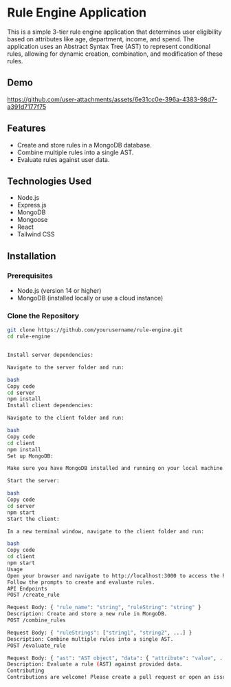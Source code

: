 # Rule Engine Application

This is a simple 3-tier rule engine application that determines user eligibility based on attributes like age, department, income, and spend. The application uses an Abstract Syntax Tree (AST) to represent conditional rules, allowing for dynamic creation, combination, and modification of these rules.



## Demo




https://github.com/user-attachments/assets/6e31cc0e-396a-4383-98d7-a391d7177f75




## Features

- Create and store rules in a MongoDB database.
- Combine multiple rules into a single AST.
- Evaluate rules against user data.

## Technologies Used

- Node.js
- Express.js
- MongoDB
- Mongoose
- React
- Tailwind CSS

## Installation

### Prerequisites

- Node.js (version 14 or higher)
- MongoDB (installed locally or use a cloud instance)

### Clone the Repository

```bash
git clone https://github.com/yourusername/rule-engine.git
cd rule-engine


Install server dependencies:

Navigate to the server folder and run:

bash
Copy code
cd server
npm install
Install client dependencies:

Navigate to the client folder and run:

bash
Copy code
cd client
npm install
Set up MongoDB:

Make sure you have MongoDB installed and running on your local machine. The default connection URL is mongodb://localhost:27017/ruleengine.

Start the server:

bash
Copy code
cd server
npm start
Start the client:

In a new terminal window, navigate to the client folder and run:

bash
Copy code
cd client
npm start
Usage
Open your browser and navigate to http://localhost:3000 to access the Rule Engine Application.
Follow the prompts to create and evaluate rules.
API Endpoints
POST /create_rule

Request Body: { "rule_name": "string", "ruleString": "string" }
Description: Create and store a new rule in MongoDB.
POST /combine_rules

Request Body: { "ruleStrings": ["string1", "string2", ...] }
Description: Combine multiple rules into a single AST.
POST /evaluate_rule

Request Body: { "ast": "AST object", "data": { "attribute": "value", ... } }
Description: Evaluate a rule (AST) against provided data.
Contributing
Contributions are welcome! Please create a pull request or open an issue for any changes or improvements.



